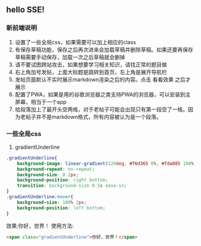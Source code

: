 ## hello SSE! 
### 新前端说明 
1. 设置了一些全局css，如果需要可以加上相应的class 
2. 有保存草稿功能，保存之后再次进来会加载草稿并删除草稿。如果还要再保存草稿需要手动保存，加载一次之后草稿就会删掉  
3. 请不要试图跨站攻击，如果想要学习相关知识，请找正常的题目做 
4. 右上角加号发帖，上面大标题是跳转到首页，左上角是展开导航栏  
5. 发帖页面默认不实时展示markdown渲染之后的内容。点击 看看效果 之后才展示  
6. 配置了PWA，如果是用的谷歌浏览器之类支持PWA的浏览器，可以安装到主屏幕，相当于一个app      
7. 给段落加上了最开头空两格，对于老帖子可能会出现只有第一段空了一格。因为老帖子并不是markdown格式，所有内容被认为是一个段落。

### 一些全局css 
1. gradientUnderline 
```css
.gradientUnderline{
    background-image: linear-gradient(120deg, #f6d365 0%, #fda085 100%);
    background-repeat: no-repeat;
    background-size: 0 2px;
    background-position: right bottom;
    transition: background-size 0.5s ease-in;
}
.gradientUnderline:hover{
    background-size: 100% 2px;
    background-position: left bottom;
}
``` 
效果:<span class="gradientUnderline">你好，世界！</span> 
使用方法: 
```html
<span class="gradientUnderline">你好，世界！</span>
```   